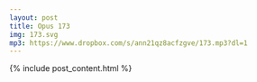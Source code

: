 ```yaml
---
layout: post
title: Opus 173
img: 173.svg
mp3: https://www.dropbox.com/s/ann21qz8acfzgve/173.mp3?dl=1
---
```


{% include post_content.html %}
